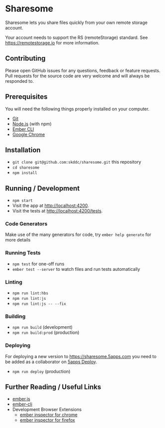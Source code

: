 # Sharesome

Sharesome lets you share files quickly from your own remote storage account.

Your account needs to support the RS (remoteStorage) standard. See
https://remotestorage.io for more information.

## Contributing

Please open GitHub issues for any questions, feedback or feature requests. Pull
requests for the source code are very welcome and will always be responded to.

## Prerequisites

You will need the following things properly installed on your computer.

* [Git](https://git-scm.com/)
* [Node.js](https://nodejs.org/) (with npm)
* [Ember CLI](https://ember-cli.com/)
* [Google Chrome](https://google.com/chrome/)

## Installation

* `git clone git@github.com:skddc/sharesome.git` this repository
* `cd sharesome`
* `npm install`

## Running / Development

* `npm start`
* Visit the app at [http://localhost:4200](http://localhost:4200).
* Visit the tests at [http://localhost:4200/tests](http://localhost:4200/tests).

### Code Generators

Make use of the many generators for code, try `ember help generate` for more details

### Running Tests

* `npm test` for one-off runs
* `ember test --server` to watch files and run tests automatically

### Linting

* `npm run lint:hbs`
* `npm run lint:js`
* `npm run lint:js -- --fix`

### Building

* `npm run build` (development)
* `npm run build:prod` (production)

### Deploying

For deploying a new version to https://sharesome.5apps.com you need to be added
as a collaborator on [5apps Deploy](https://5apps.com/deploy/).

* `npm run deploy` (production)

## Further Reading / Useful Links

* [ember.js](https://emberjs.com/)
* [ember-cli](https://ember-cli.com/)
* Development Browser Extensions
  * [ember inspector for chrome](https://chrome.google.com/webstore/detail/ember-inspector/bmdblncegkenkacieihfhpjfppoconhi)
  * [ember inspector for firefox](https://addons.mozilla.org/en-US/firefox/addon/ember-inspector/)
